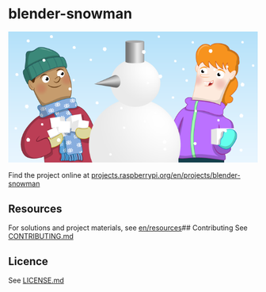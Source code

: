 # blender-snowman
![blender-snowman](/en/images/banner.png)

Find the project online at [projects.raspberrypi.org/en/projects/blender-snowman](https://projects.raspberrypi.org/en/projects/blender-snowman)

## Resources
For solutions and project materials, see [en/resources](https://github.com/raspberrypilearning/blender-snowman/tree/master/en/resources)## Contributing
See [CONTRIBUTING.md](CONTRIBUTING.md)
## Licence
 See [LICENSE.md](LICENSE.md)